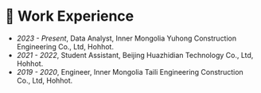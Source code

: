 # 👷 Work Experience

- *2023 - Present*, Data Analyst, Inner Mongolia Yuhong Construction Engineering Co., Ltd, Hohhot.
- *2021 - 2022*, Student Assistant, Beijing Huazhidian Technology Co., Ltd, Hohhot.
- *2019 - 2020*, Engineer, Inner Mongolia Taili Engineering Construction Co., Ltd, Hohhot.